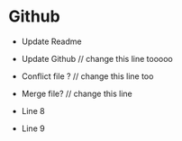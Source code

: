 # Github

- Update Readme
- Update Github // change this line tooooo
- Conflict file ? // change this line too
- Merge file? // change this line

- Line 8
- Line 9
